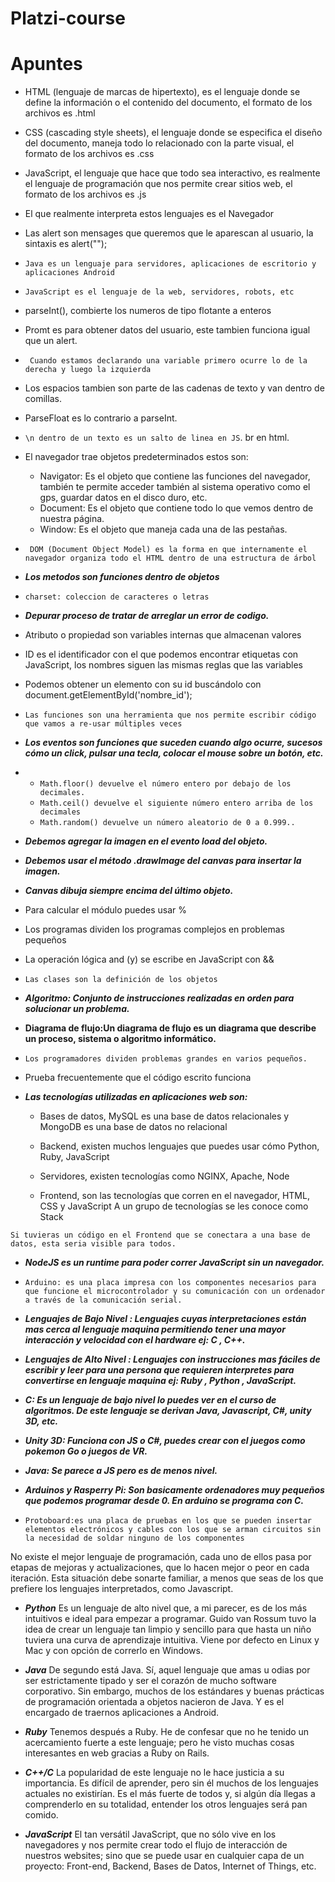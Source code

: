 # Platzi-course
# Apuntes

* HTML (lenguaje de marcas de hipertexto), es el lenguaje donde se define la información o el contenido del documento, el formato de los archivos es .html

* CSS (cascading style sheets), el lenguaje donde se especifica el diseño del documento, maneja todo lo relacionado con la parte visual, el formato de los archivos es .css

* JavaScript, el lenguaje que hace que todo sea interactivo, es realmente el lenguaje de programación que nos permite crear sitios web, el formato de los archivos es .js

* El que realmente interpreta estos lenguajes es el Navegador 

* Las alert son mensages que queremos que le aparescan al usuario, la sintaxis es alert(""); 
 
 * ```Java es un lenguaje para servidores, aplicaciones de escritorio y aplicaciones Android ```

 * ```JavaScript es el lenguaje de la web, servidores, robots, etc```

* parseInt(), combierte los numeros de tipo flotante a enteros 

* Promt es para obtener datos del usuario, este tambien funciona igual que un alert.

* ``` Cuando estamos declarando una variable primero ocurre lo de la derecha y luego la izquierda```

* Los espacios tambien son parte de las cadenas de texto y van dentro de comillas.

* ParseFloat es lo contrario a parseInt.

* ```\n dentro de un texto es un salto de linea en JS```. br en html.

* El navegador trae objetos predeterminados estos son:

    * Navigator: Es el objeto que contiene las funciones del navegador, también te permite acceder también al sistema operativo como el gps, guardar datos en el disco duro, etc.
    * Document: Es el objeto que contiene todo lo que vemos dentro de nuestra página.
    * Window: Es el objeto que maneja cada una de las pestañas.

* ``` DOM (Document Object Model) es la forma en que internamente el navegador organiza todo el HTML dentro de una estructura de árbol``` 

* ***Los metodos son funciones dentro de objetos*** 

* ```charset: coleccion de caracteres o letras```

* ***Depurar proceso de tratar de arreglar un error de codigo.***

* Atributo o propiedad son variables internas que almacenan valores
 
* ID es el identificador con el que podemos encontrar etiquetas con JavaScript, los nombres siguen las mismas reglas que las variables

* Podemos obtener un elemento con su id buscándolo con document.getElementById('nombre_id');

* ```Las funciones son una herramienta que nos permite escribir código que vamos a re-usar múltiples veces```

* ***Los eventos son funciones que suceden cuando algo ocurre,  sucesos cómo un click, pulsar una tecla, colocar el mouse sobre un botón, etc.***

* 
   * ```Math.floor() devuelve el número entero por debajo de los decimales.  ```  
   * ``` Math.ceil() devuelve el siguiente número entero arriba de los decimales  ```  
   * ``` Math.random() devuelve un número aleatorio de 0 a 0.999.. ```

*   ***Debemos agregar la imagen en el evento load del objeto.***
*   ***Debemos usar el método .drawImage del canvas para insertar la imagen.***
*   ***Canvas dibuja siempre encima del último objeto.***

*  Para calcular el módulo puedes usar %
 
*  Los programas dividen los programas complejos en problemas pequeños

*  La operación lógica and (y) se escribe en JavaScript con &&

* ```Las clases son la definición de los objetos```

* ***Algoritmo: Conjunto de instrucciones realizadas en orden para solucionar un problema.***

 * **Diagrama de flujo:Un diagrama de flujo es un diagrama que describe un proceso, sistema o algoritmo informático.**

* ```Los programadores dividen problemas grandes en varios pequeños.```

*  Prueba frecuentemente que el código escrito funciona

* ***Las tecnologías utilizadas en aplicaciones web son:***

    * Bases de datos, MySQL es una base de datos relacionales y MongoDB es una base de datos no relacional

    * Backend, existen muchos lenguajes que puedes usar cómo Python, Ruby, JavaScript

    * Servidores, existen tecnologías como NGINX, Apache, Node

    * Frontend, son las tecnologías que corren en el navegador, HTML, CSS y JavaScript A un grupo de tecnologías se les conoce como Stack

```Si tuvieras un código en el Frontend que se conectara a una base de datos, esta seria visible para todos.```
 
 * ***NodeJS es un runtime para poder correr JavaScript sin un navegador.***

 * ```Arduino: es una placa impresa con los componentes necesarios para que funcione el microcontrolador y su comunicación con un ordenador a través de la comunicación serial.```

 * ***Lenguajes de Bajo Nivel : Lenguajes cuyas interpretaciones están mas cerca al lenguaje maquina permitiendo tener una mayor interacción y velocidad con el hardware ej: C , C++.***

* ***Lenguajes de Alto Nivel : Lenguajes con instrucciones mas fáciles de escribir y leer para una persona que requieren interpretes para convertirse en lenguaje maquina ej: Ruby , Python , JavaScript.***

* ***C: Es un lenguaje de bajo nivel lo puedes ver en el curso de algoritmos. De este lenguaje se derivan Java, Javascript, C#, unity 3D, etc.***

* ***Unity 3D: Funciona con JS o C#, puedes crear con el juegos como pokemon Go o juegos de VR.***

* ***Java: Se parece a JS pero es de menos nivel.***

* ***Arduinos y Rasperry Pi: Son basicamente ordenadores muy pequeños que podemos programar desde 0. En arduino se programa con C.***

* ```Protoboard:es una placa de pruebas en los que se pueden insertar elementos electrónicos y cables con los que se arman circuitos sin la necesidad de soldar ninguno de los componentes```
 
No existe el mejor lenguaje de programación, cada uno de ellos pasa por etapas de mejoras y actualizaciones, que lo hacen mejor o peor en cada iteración. Esta situación debe sonarte familiar, a menos que seas de los que prefiere los lenguajes interpretados, como Javascript.

 * ***Python***
Es un lenguaje de alto nivel que, a mi parecer, es de los más intuitivos e ideal para empezar a programar. Guido van Rossum tuvo la idea de crear un lenguaje tan limpio y sencillo para que hasta un niño tuviera una curva de aprendizaje intuitiva. Viene por defecto en Linux y Mac y con opción de correrlo en Windows.

* ***Java***
De segundo está Java. Sí, aquel lenguaje que amas u odias por ser estrictamente tipado y ser el corazón de mucho software corporativo. Sin embargo, muchos de los estándares y buenas prácticas de programación orientada a objetos nacieron de Java. Y es el encargado de traernos aplicaciones a Android.

* ***Ruby***
Tenemos después a Ruby. He de confesar que no he tenido un acercamiento fuerte a este lenguaje; pero he visto muchas cosas interesantes en web gracias a Ruby on Rails.

* ***C++/C***
La popularidad de este lenguaje no le hace justicia a su importancia. Es difícil de aprender, pero sin él muchos de los lenguajes actuales no existirían. Es el más fuerte de todos y, si algún día llegas a comprenderlo en su totalidad, entender los otros lenguajes será pan comido.

* ***JavaScript***
El tan versátil JavaScript, que no sólo vive en los navegadores y nos permite crear todo el flujo de interacción de nuestros websites; sino que se puede usar en cualquier capa de un proyecto: Front-end, Backend, Bases de Datos, Internet of Things, etc.

